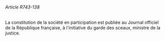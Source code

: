 ###### Article R743-138

La constitution de la société en participation est publiée au Journal officiel de la République française, à l'initiative du garde des sceaux, ministre de la justice.

